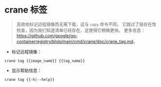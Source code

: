 # crane 标签

> 高效地标记远程镜像而无需下载，这与 `copy` 命令不同。
> 它跳过了层存在性检查，因为我们知道清单已经存在，这使得它稍微更快。
> 更多信息：<https://github.com/google/go-containerregistry/blob/main/cmd/crane/doc/crane_tag.md>。

- 标记远程镜像：

`crane tag {{image_name}} {{tag_name}}`

- 显示帮助信息：

`crane tag {{-h|--help}}`